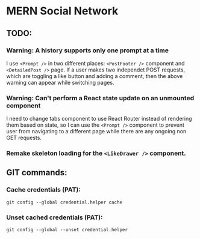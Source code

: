 # MERN Social Network

## TODO:

### Warning: A history supports only one prompt at a time

I use `<Prompt />` in two different places: `<PostFooter />` component and `<DetailedPost />` page. If a user makes two independet POST requests, which are toggling a like button and adding a comment, then the above warning can appear while switching pages.

### Warning: Can't perform a React state update on an unmounted component

I need to change tabs component to use React Router instead of rendering them based on state, so I can use the `<Prompt />` component to prevent user from navigating to a different page while there are any ongoing non GET requests.

### Remake skeleton loading for the `<LikeDrawer />` component.

## GIT commands:

### Cache credentials (PAT):

```
git config --global credential.helper cache
```

### Unset cached credentials (PAT):

```
git config --global --unset credential.helper
```
